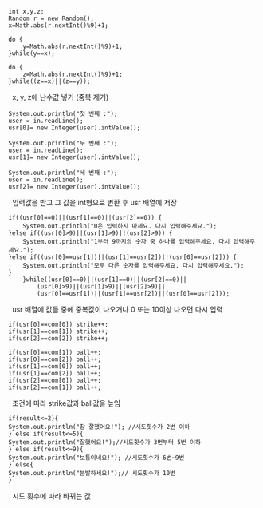 	int x,y,z;
	Random r = new Random();
	x=Math.abs(r.nextInt()%9)+1;
	
	do {
		y=Math.abs(r.nextInt()%9)+1;
	}while(y==x);
		
	do {
		z=Math.abs(r.nextInt()%9)+1;
	}while((z==x)||(z==y));
   
&nbsp; x, y, z에 난수값 넣기 (중복 제거)

	System.out.println("첫 번째 :");
	user = in.readLine();
	usr[0]= new Integer(user).intValue();
					
	System.out.println("두 번째 :");
	user = in.readLine();
	usr[1]= new Integer(user).intValue();
					
	System.out.println("세 번째 :");
	user = in.readLine();
	usr[2]= new Integer(user).intValue();
  
&nbsp; 입력값을 받고 그 값을 int형으로 변환 후 usr 배열에 저장

	if((usr[0]==0)||(usr[1]==0)||(usr[2]==0)) {
		System.out.println("0은 입력하지 마세요. 다시 입력해주세요.");
	}else if((usr[0]>9)||(usr[1]>9)||(usr[2]>9)) {
		System.out.println("1부터 9까지의 숫자 중 하나를 입력해주세요. 다시 입력해주세요.");
	}else if((usr[0]==usr[1])||(usr[1]==usr[2])||(usr[0]==usr[2])) {
		System.out.println("모두 다른 숫자를 입력해주세요. 다시 입력해주세요.");
	}
		}while((usr[0]==0)||(usr[1]==0)||(usr[2]==0)||
			(usr[0]>9)||(usr[1]>9)||(usr[2]>9)||
			(usr[0]==usr[1])||(usr[1]==usr[2])||(usr[0]==usr[2]));
      
&nbsp; usr 배열에 값들 중에 중복값이 나오거나 0 또는 10이상 나오면 다시 입력

	if(usr[0]==com[0]) strike++;
	if(usr[1]==com[1]) strike++;
	if(usr[2]==com[2]) strike++;
				
	if(usr[0]==com[1]) ball++;
	if(usr[0]==com[2]) ball++;
	if(usr[1]==com[0]) ball++;
	if(usr[1]==com[2]) ball++;
	if(usr[2]==com[0]) ball++;
	if(usr[2]==com[1]) ball++;
            
&nbsp; 조건에 따라 strike값과 ball값을 높임 

	if(result<=2){
	System.out.println("참 잘했어요!"); //시도횟수가 2번 이하
	} else if(result<=5){
	System.out.println("잘했어요!");//시도횟수가 3번부터 5번 이하
	} else if(result<=9){
	System.out.println("보통이네요!"); //시도횟수가 6번~9번
	} else{
	System.out.println("분발하세요!");// 시도횟수가 10번
	}
  
&nbsp; 시도 횟수에 따라 바뀌는 값
